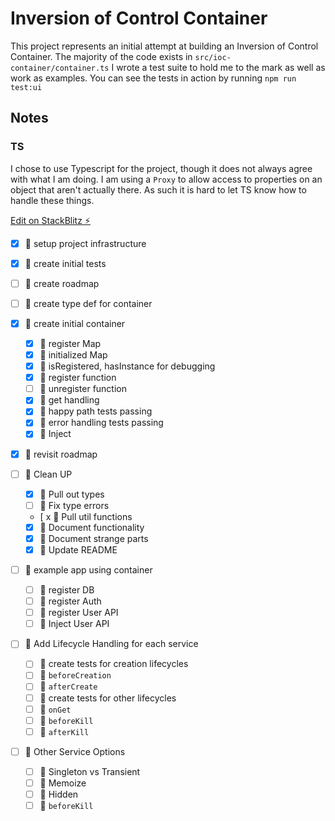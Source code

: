 # Inversion of Control Container

This project represents an initial attempt at building an Inversion of Control Container. The majority of the code exists in `src/ioc-container/container.ts`
I wrote a test suite to hold me to the mark as well as work as examples. You can see the tests in action by running `npm run test:ui`

## Notes

### TS

I chose to use Typescript for the project, though it does not always agree with what I am doing. I am using a `Proxy` to allow access to properties on an object that aren't actually there. As such it is hard to let TS know how to handle these things.

[Edit on StackBlitz ⚡️](https://stackblitz.com/edit/vitest-dev-vitest-wbtgvr)

- [x] 🥦 setup project infrastructure
- [x] 🥦 create initial tests
- [ ] 🥦 create roadmap
- [ ] 🥦 create type def for container

- [x] 🥦 create initial container

  - [x] 🥦 register Map
  - [x] 🥦 initialized Map
  - [x] 🥦 isRegistered, hasInstance for debugging
  - [x] 🥦 register function
  - [ ] 🍰 unregister function
  - [x] 🥦 get handling
  - [x] 🥦 happy path tests passing
  - [x] 🍰 error handling tests passing
  - [x] 🥦 Inject

- [x] 🥦 revisit roadmap

- [ ] 🥦 Clean UP

  - [x] 🥦 Pull out types
  - [ ] 🍰 Fix type errors
  - [ x 🥦 Pull util functions
  - [x] 🥦 Document functionality
  - [x] 🥦 Document strange parts
  - [x] 🥦 Update README

- [ ] 🍰 example app using container

  - [ ] 🥦 register DB
  - [ ] 🥦 register Auth
  - [ ] 🥦 register User API
  - [ ] 🥦 Inject User API

- [ ] 🍰 Add Lifecycle Handling for each service

  - [ ] 🥦 create tests for creation lifecycles
  - [ ] 🥦 `beforeCreation`
  - [ ] 🥦 `afterCreate`
  - [ ] 🍰 create tests for other lifecycles
  - [ ] 🍰 `onGet`
  - [ ] 🍰 `beforeKill`
  - [ ] 🍰 `afterKill`

- [ ] 🍰 Other Service Options
  - [ ] 🍰 Singleton vs Transient
  - [ ] 🍰 Memoize
  - [ ] 🍰 Hidden
  - [ ] 🍰 `beforeKill`
